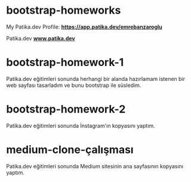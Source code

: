 # bootstrap-homeworks
My Patika.dev Profile: **https://app.patika.dev/emrebanzaroglu**

Patika.dev **www.patika.dev** 

# bootstrap-homework-1
Patika.dev eğitimleri sonunda herhangi bir alanda hazırlamam istenen bir web sayfası tasarladım ve bunu bootstrap ile süsledim.

# bootstrap-homework-2
Patika.dev eğitimleri sonunda İnstagram'ın kopyasını yaptım.

# medium-clone-çalışması
Patika.dev eğitimleri sonunda Medium sitesinin ana sayfasının kopyasını yaptım.
